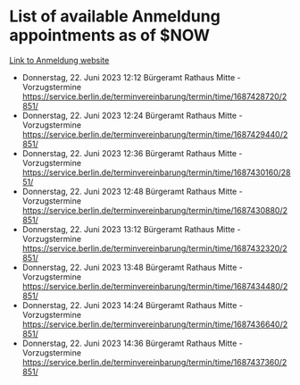 # List of available Anmeldung appointments as of $NOW
[Link to Anmeldung website](https://service.berlin.de/terminvereinbarung/termin/tag.php?termin=1&anliegen[]=120686&dienstleisterlist=122210,122217,327316,122219,327312,122227,327314,122231,327346,122243,327348,122254,122252,329742,122260,329745,122262,329748,122271,327278,122273,327274,122277,327276,330436,122280,327294,122282,327290,122284,327292,122291,327270,122285,327266,122286,327264,122296,327268,150230,329760,122297,327286,122294,327284,122312,329763,122314,329775,122304,327330,122311,327334,122309,327332,317869,122281,327352,122279,329772,122283,122276,327324,122274,327326,122267,329766,122246,327318,122251,327320,122257,327322,122208,327298,122226,327300&herkunft=http%3A%2F%2Fservice.berlin.de%2Fdienstleistung%2F120686%2F)
- Donnerstag, 22. Juni 2023 12:12 Bürgeramt Rathaus Mitte - Vorzugstermine https://service.berlin.de/terminvereinbarung/termin/time/1687428720/2851/
- Donnerstag, 22. Juni 2023 12:24 Bürgeramt Rathaus Mitte - Vorzugstermine https://service.berlin.de/terminvereinbarung/termin/time/1687429440/2851/
- Donnerstag, 22. Juni 2023 12:36 Bürgeramt Rathaus Mitte - Vorzugstermine https://service.berlin.de/terminvereinbarung/termin/time/1687430160/2851/
- Donnerstag, 22. Juni 2023 12:48 Bürgeramt Rathaus Mitte - Vorzugstermine https://service.berlin.de/terminvereinbarung/termin/time/1687430880/2851/
- Donnerstag, 22. Juni 2023 13:12 Bürgeramt Rathaus Mitte - Vorzugstermine https://service.berlin.de/terminvereinbarung/termin/time/1687432320/2851/
- Donnerstag, 22. Juni 2023 13:48 Bürgeramt Rathaus Mitte - Vorzugstermine https://service.berlin.de/terminvereinbarung/termin/time/1687434480/2851/
- Donnerstag, 22. Juni 2023 14:24 Bürgeramt Rathaus Mitte - Vorzugstermine https://service.berlin.de/terminvereinbarung/termin/time/1687436640/2851/
- Donnerstag, 22. Juni 2023 14:36 Bürgeramt Rathaus Mitte - Vorzugstermine https://service.berlin.de/terminvereinbarung/termin/time/1687437360/2851/

